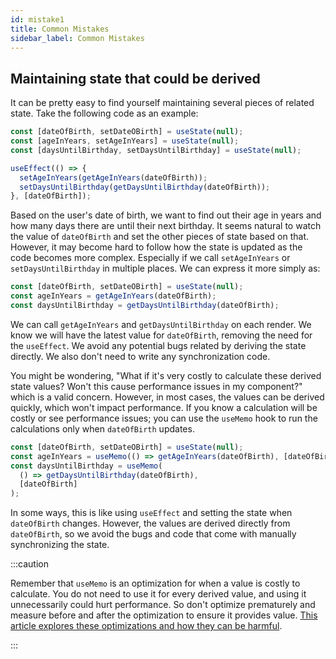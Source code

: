 ```yaml
---
id: mistake1
title: Common Mistakes
sidebar_label: Common Mistakes
---
```


## Maintaining state that could be derived

It can be pretty easy to find yourself maintaining several pieces of related state. Take the following code as an example:

```js
const [dateOfBirth, setDateOBirth] = useState(null);
const [ageInYears, setAgeInYears] = useState(null);
const [daysUntilBirthday, setDaysUntilBirthday] = useState(null);

useEffect(() => {
  setAgeInYears(getAgeInYears(dateOfBirth));
  setDaysUntilBirthday(getDaysUntilBirthday(dateOfBirth));
}, [dateOfBirth]);
```

Based on the user's date of birth, we want to find out their age in years and how many days there are until their next birthday. It seems natural to watch the value of `dateOfBirth` and set the other pieces of state based on that. However, it may become hard to follow how the state is updated as the code becomes more complex. Especially if we call `setAgeInYears` or `setDaysUntilBirthday` in multiple places. We can express it more simply as:

```js
const [dateOfBirth, setDateOBirth] = useState(null);
const ageInYears = getAgeInYears(dateOfBirth);
const daysUntilBirthday = getDaysUntilBirthday(dateOfBirth);
```

We can call `getAgeInYears` and `getDaysUntilBirthday` on each render. We know we will have the latest value for `dateOfBirth`, removing the need for the `useEffect`. We avoid any potential bugs related by deriving the state directly. We also don't need to write any synchronization code.

You might be wondering, "What if it's very costly to calculate these derived state values? Won't this cause performance issues in my component?" which is a valid concern. However, in most cases, the values can be derived quickly, which won't impact performance. If you know a calculation will be costly or see performance issues; you can use the `useMemo` hook to run the calculations only when `dateOfBirth` updates.

```js
const [dateOfBirth, setDateOBirth] = useState(null);
const ageInYears = useMemo(() => getAgeInYears(dateOfBirth), [dateOfBirth]);
const daysUntilBirthday = useMemo(
  () => getDaysUntilBirthday(dateOfBirth),
  [dateOfBirth]
);
```

In some ways, this is like using `useEffect` and setting the state when `dateOfBirth` changes. However, the values are derived directly from `dateOfBirth`, so we avoid the bugs and code that come with manually synchronizing the state.

:::caution

Remember that `useMemo` is an optimization for when a value is costly to calculate. You do not need to use it for every derived value, and using it unnecessarily could hurt performance. So don't optimize prematurely and measure before and after the optimization to ensure it provides value. [This article explores these optimizations and how they can be harmful](https://kentcdodds.com/blog/usememo-and-usecallback).

:::
